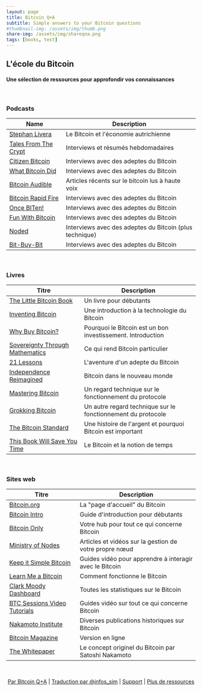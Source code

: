 ```yaml
---
layout: page
title: Bitcoin Q+A
subtitle: Simple answers to your Bitcoin questions
#thumbnail-img: /assets/img/thumb.png
share-img: /assets/img/shareqna.png
tags: [books, test]
---
```


## L'école du Bitcoin	

#### Une sélection de ressources pour approfondir vos connaissances

<br/>

### Podcasts


| Name                                                      | Description                                                        | 
|-----------------------------------------------------------|--------------------------------------------------------------------|  
| [Stephan Livera](https://stephanlivera.com/)              | Le Bitcoin et l'économie autrichienne                                      |                   
| [Tales From The Crypt](https://tftc.io/)                  | Interviews et résumés hebdomadaires                                     |
| [Citizen Bitcoin](https://citizenbitcoin.world/)          | Interviews avec des adeptes du Bitcoin                                         |
| [What Bitcoin Did](https://www.whatbitcoindid.com/)       | Interviews avec des adeptes du Bitcoin                                          |
| [Bitcoin Audible](https://thecryptoconomy.com/)           | Articles récents sur le bitcoin lus à haute voix                              |
| [Bitcoin Rapid Fire](https://anchor.fm/john-vallis/)      | Interviews avec des adeptes du Bitcoin                                          |
| [Once BITen!](https://anchor.fm/daniel-prince6/)          | Interviews avec des adeptes du Bitcoin                                          |
| [Fun With Bitcoin](https://anchor.fm/funwithbitcoin)      | Interviews avec des adeptes du Bitcoin                                          | 
| [Noded](https://noded.org/)                               | Interviews avec des adeptes du Bitcoin  (plus technique)                        |
| [Bit-Buy-Bit](https://www.bit-buy-bit.com/)               | Interviews avec des adeptes du Bitcoin                                          |

<br/>

### Livres


| Titre                                                                         | Description                                                        | 
|------------------------------------------------------------------------------|--------------------------------------------------------------------|   
| [The Little Bitcoin Book](https://www.amazon.com/Little-Bitcoin-Book-Matters-Finances/dp/1641990503)      | Un livre pour débutants |
| [Inventing Bitcoin](https://www.amazon.com/Inventing-Bitcoin-Technology-Decentralized-Explained/dp/B087C4BCJ2/ref=sr_1_1?dchild=1&keywords=inventing+bitcoin&qid=1588949147&s=books&sr=1-1) | Une introduction à la technologie du Bitcoin |
| [Why Buy Bitcoin?](https://www.amazon.com/Why-Buy-Bitcoin-Investing-Tomorrow-ebook/dp/B07XG2J3S9/ref=sr_1_1?crid=3IMKLU1TOXY9T&dchild=1&keywords=why+buy+bitcoin&qid=1588949169&s=audible&sprefix=why+buy+bit%2Caudible%2C219&sr=8-1) |  Pourquoi le Bitcoin est un bon investissement. Introduction |
| [Sovereignty Through Mathematics](https://www.amazon.com/Bitcoin-Sovereignty-mathematics-Knut-Svanholm-ebook/dp/B07S3MHJ9F/ref=reads_cwrtbar_3/137-9578181-1931706?_encoding=UTF8&pd_rd_i=B07S3MHJ9F&pd_rd_r=6e49cbe3-c298-4be0-b757-8632e616cef9&pd_rd_w=28Jho&pd_rd_wg=KBmpj&pf_rd_p=f7e50e46-03c7-4eda-9ad4-faa4a79972b4&pf_rd_r=ZJBHPGZ5QSH4SGRZGRNB&psc=1&refRID=ZJBHPGZ5QSH4SGRZGRNB) | Ce qui rend Bitcoin particulier    |
| [21 Lessons](https://www.amazon.com/21-Lessons-Learned-Falling-Bitcoin-ebook/dp/B083L93MJ7/ref=reads_cwrtbar_4/137-9578181-1931706?_encoding=UTF8&pd_rd_i=B083L93MJ7&pd_rd_r=86552ba6-823a-41d0-b29f-51a6221a22c8&pd_rd_w=lgbdg&pd_rd_wg=DiGJD&pf_rd_p=f7e50e46-03c7-4eda-9ad4-faa4a79972b4&pf_rd_r=F1NMJVVNRSBTAKY7NP5A&psc=1&refRID=F1NMJVVNRSBTAKY7NP5A) | L'aventure d'un adepte du Bitcoin     |
| [Independence Reimagined](https://www.amazon.com/Bitcoin-Independence-reimagined-Knut-Svanholm-ebook/dp/B087CF2XBB/ref=sr_1_1?crid=26JOFMIYVQANS&dchild=1&keywords=independence+reimagined&qid=1588949225&s=digital-text&sprefix=independence+rei%2Cdigital-text%2C214&sr=1-1) | Bitcoin dans le nouveau monde  |
| [Mastering Bitcoin](https://www.amazon.com/Andreas-M-Antonopoulos-ebook/dp/B071K7FCD4/ref=sr_1_1?crid=33UFO6X3FPZ6W&dchild=1&keywords=mastering+bitcoin&qid=1588949253&s=digital-text&sprefix=mastering+bit%2Cdigital-text%2C221&sr=1-1) | Un regard technique sur le fonctionnement du protocole |
[Grokking Bitcoin](https://www.amazon.com/Grokking-Bitcoin-Kalle-Rosenbaum/dp/1617294640/ref=sr_1_1?crid=SSQFO3DTX2S8&dchild=1&keywords=grokking+bitcoin&qid=1588949273&s=digital-text&sprefix=grokking%2Cdigital-text%2C218&sr=1-1-catcorr) | Un autre regard technique sur le fonctionnement du protocole   |
| [The Bitcoin Standard](https://www.amazon.com/Bitcoin-Standard-Decentralized-Alternative-Central-ebook/dp/B07BPM3GZQ/ref=tmm_kin_swatch_0?_encoding=UTF8&qid=&sr=) | Une histoire de l'argent et pourquoi Bitcoin est important |
| [This Book Will Save You Time](https://www.amazon.com/This-Book-Will-Save-Time-ebook/dp/B085PVW6M2/ref=pd_sim_351_6/137-9578181-1931706?_encoding=UTF8&pd_rd_i=B085PVW6M2&pd_rd_r=310e1429-8180-4106-a533-122b2a939af3&pd_rd_w=Wlude&pd_rd_wg=MpEbT&pf_rd_p=9fec2710-b93d-4b3e-b3ca-e55dc1c5909a&pf_rd_r=8Z8XV88M9CERWCCMV9WB&psc=1&refRID=8Z8XV88M9CERWCCMV9WB) | Le Bitcoin et la notion de temps |

<br/>

### Sites web


| Titre                                                                         | Description                                                        | 
|------------------------------------------------------------------------------|--------------------------------------------------------------------|  
| [Bitcoin.org](https://bitcoin.org/)     |     La "page d'accueil" du Bitcoin                                               |
| [Bitcoin Intro](https://bitcoin-intro.com/) |  Guide d'introduction pour débutants   |
| [Bitcoin Only](https://bitcoin-only.com/) |  Votre hub pour tout ce qui concerne Bitcoin    |
| [Ministry of Nodes](https://www.ministryofnodes.com.au/) |  Articles et vidéos sur la gestion de votre propre nœud  |
| [Keep it Simple Bitcoin](https://www.keepitsimplebitcoin.com/) |  Guides vidéo pour apprendre à interagir avec le Bitcoin  |
| [Learn Me a Bitcoin](https://learnmeabitcoin.com/ ) |  Comment fonctionne le Bitcoin |
| [Clark Moody Dashboard](https://bitcoin.clarkmoody.com/dashboard/) | Toutes les statistiques sur le Bitcoin   |
| [BTC Sessions Video Tutorials](https://www.youtube.com/channel/UChzLnWVsl3puKQwc5PoO6Zg/playlists) | Guides vidéo sur tout ce qui concerne Bitcoin  |
| [Nakamoto Institute](https://nakamotoinstitute.org/) | Diverses publications historiques sur Bitcoin    |
| [Bitcoin Magazine](https://bitcoinmagazine.com/) |  Version en ligne     |
| [The Whitepaper](https://bitcoin.org/bitcoin.pdf) |  Le concept originel du Bitcoin par Satoshi Nakamoto      |

<br/>

<p align="center">
  <a href="https://twitter.com/BitcoinQ_A">Par Bitcoin Q+A</a> |
  <a href="https://twitter.com/infos_sim">Traduction par @infos_sim</a> |
  <a href="https://tips.bitcoiner.guide">Support</a> |
  <a href="/">Plus de ressources</a>
  <br><br>
</p>

